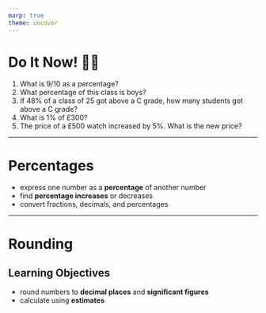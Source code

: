 ```yaml
---
marp: true
theme: uncover
---
```


# Do It Now! :teacher:

1. What is 9/10 as a percentage?
2. What percentage of this class is boys?
3. If 48% of a class of 25 got above a C grade, how many students got above a C grade?
4. What is 1% of £300?
5. The price of a £500 watch increased by 5%. What is the new price?

---

# Percentages

- express one number as a **percentage** of another number
- find **percentage increases** or decreases
- convert fractions, decimals, and percentages

---

# Rounding

## Learning Objectives

- round numbers to **decimal places** and **significant figures**
- calculate using **estimates**